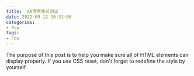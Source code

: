 ```yaml
---
title:  AA博客格式测试
date: 2022-09-12 16:31:06
categories:
- Foo
tags:
- Foo
---
```


The purpose of this post is to help you make sure all of HTML elements can display properly. If you use CSS reset, don't forget to redefine the style by yourself.
